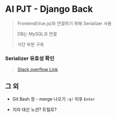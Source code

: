 # AI PJT - Django Back

> Frontend(Vue.js)와 연결하기 위해 Serializer 사용
>
> DB는 MySQL과 연결
>
> 식단 부분 구축

### Serializer 유효성 확인

> [Stack overflow Link](https://stackoverflow.com/questions/40348981/django-rest-framework-raise-exception-true)







## 그 외

- Git Bash 창 - merge 나오기 `:q!` 이후 `Enter`

- 지라 대신 노션? 트릴로?
